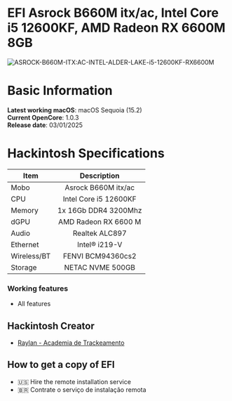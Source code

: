 # EFI Asrock B660M itx/ac, Intel Core i5 12600KF, AMD Radeon RX 6600M 8GB

![ASROCK-B660M-ITX:AC-INTEL-ALDER-LAKE-i5-12600KF-RX6600M](https://github.com/user-attachments/assets/48543406-387a-4e3d-84d6-ab21d6d351ab)

# Basic Information

**Latest working macOS**: macOS Sequoia (15.2)
<br>
**Current OpenCore**: 1.0.3
<br>
**Release date**: 03/01/2025

# Hackintosh Specifications
|Item|Description|
|-|:-------:|
|Mobo|Asrock B660M itx/ac|
|CPU|Intel Core i5 12600KF|
|Memory|1x 16Gb DDR4 3200Mhz|
|dGPU|AMD Radeon RX 6600 M|
|Audio|Realtek ALC897|
|Ethernet|Intel® i219-V|
|Wireless/BT|FENVI BCM94360cs2|
|Storage|NETAC NVME 500GB|

### Working features
- All features

## Hackintosh Creator
- [Raylan - Academia de Trackeamento](https://www.instagram.com/rayl4n/)

## How to get a copy of EFI
- 🇺🇸 Hire the remote installation service
- 🇧🇷 Contrate o serviço de instalação remota
